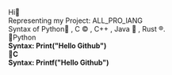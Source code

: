 Hi👋<br>
Representing my Project: ALL_PRO_lANG<br>
Syntax of Python🐍 , C ©️ , C++ , Java 🍵 , Rust ®️.<br>
🔘Python<b><br>
Syntax: Print("Hello Github")<br>
🔘C<b><br>
Syntax: Printf("Hello Github")<br>


